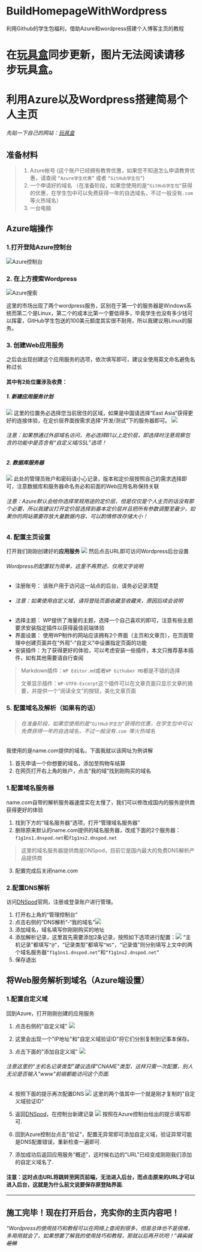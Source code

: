 # BuildHomepageWithWordpress
利用Github的学生包福利，借助Azure和wordpress搭建个人博客主页的教程
# 在[玩具盒](https://www.hacbox.studio)同步更新，图片无法阅读请移步玩具盒。


# 利用Azure以及Wordpress搭建简易个人主页

###### 先贴一下自己的网站：[玩具盒](https://www.hacbox.studio)

## 准备材料

> 1. Azure帐号
(这个账户已经拥有教育优惠，如果您不知道怎么申请教育优惠，请查阅 `“Azure学生优惠”` 或者 `“GitHub学生包”`)
> 2. 一个申请好的域名
（在准备阶段，如果您使用的是`“GitHub学生包”`获得的优惠，在学生包中可以免费获得一年的自选域名，不过一般没有`.com `等火热域名）
> 3. 一台电脑

## Azure端操作

### 1.打开登陆Azure控制台

![Azure控制台](/wp-content/uploads/2020/05/Azure-300x148.png)

### 2. 在上方搜索Wordpress

![Azure搜索](/wp-content/uploads/2020/05/Azure2-300x157.png)


这里的市场出现了两个wordpress服务，区别在于第一个的服务器是Windows系统而第二个是Linux，第二个的成本比第一个要低得多，毕竟学生也没有多少钱可以挥霍，GitHub学生包送的100美元额度其实很不耐用，所以我建议用Linux的服务。

### 3. 创建Web应用服务

之后会出现创建这个应用服务的选项，依次填写即可，建议全使用英文命名避免名称过长

#### 其中有2处位置涉及收费：
##### 1. 新建应用服务计划
![](/wp-content/uploads/2020/05/2-300x223.png)
这里的位置务必选择您当前居住的区域，如果是中国请选择“East Asia”获得更好的连接体验，在定价层界面按需求选择“开发/测试”下的服务器即可。
![](/wp-content/uploads/2020/05/3-163x300.png)
###### 注意：如果想通过外部域名访问，务必选择B1以上定价层，即选择时注意观察包含的功能中是否含有“自定义域/SSL”选项！
##### 2. 数据库服务器
![](/wp-content/uploads/2020/05/3-1-163x300.png)
此处的管理员账户和密码请小心记录，版本和定价层按照自己的需求选择即可，注意数据库和服务器命名务必和前面的Web应用名称保持关联
###### 注意：Azure默认会给你选择常规用途的定价层，但是仅仅是个人主页的话没有那个必要，所以我建议打开定价层选择到基本定价层并且把所有参数调整至最少，如果你的网站需要存放大量数据内容，可以酌情修改存储大小！

### 4. 配置主页设置
打开我们刚刚创建好的**应用服务**
![](/wp-content/uploads/2020/05/2-1-300x221.png)
然后点击URL即可访问Wordpress后台设置
###### Wordpress的配置较为简单，这里不再赘述，仅用文字说明
- 注册账号： 该账户用于访问这一站点的后台，请务必记录清楚
- ###### 注意：如果使用自定义域，请将登陆页面收藏至收藏夹，原因后续会说明
- 选择主题： WP提供了海量的主题，选择一个自己喜欢的即可，注意有些主题要求安装指定插件以获得最佳前端体验
- 界面设置： 使用WP制作的网站应该拥有2个界面（主页和文章页），在页面管理中创建页面并在“外观”-“自定义”中设置指定页面的功能
- 安装插件：为了获得更好的体验，可以考虑安装一些插件，本文只推荐基本插件，如有其他需要请自行查阅
> Markdown插件：`WP Editor.md`或者`WP Githuber MD`都是不错的选择
>
> 文章显示插件：`WP-UTF8-Excerpt`这个插件可以在文章页面只显示文章的摘要，并提供一个“阅读全文”的按钮，美化文章页面

### 5. 配置域名及解析（如果有的话）
> ###### 在准备阶段，如果您使用的是`“GitHub学生包”`获得的优惠，在学生包中可以免费获得一年的自选域名，不过一般没有`.com `等火热域名
我使用的是name.com提供的域名，下面我就以该网址为例讲解

1. 首先申请一个你想要的域名，添加至购物车结算
2. 在网页打开右上角的账户，点击“我的域”找到刚购买的域名

### 1.配置域名服务器
name.com自带的解析服务器速度实在太慢了，我们可以修改成国内的服务提供商获得更好的体验
1. 找到下方的“域名服务器”选项，打开“管理域名服务器”
2. 删除原来默认的name.com提供的域名服务器，改成下面的2个服务器：`f1g1ns1.dnspod.net`和`f1g1ns2.dnspod.net`

> 这里的域名服务器提供商是DNSpod，目前它是国内最大的免费DNS解析产品提供商

3. 配置完成后关闭name.com

### 2.配置DNS解析
访问[DNSpod](https://www.dnspod.cn/ "DNSpod")官网，注册或登录账户进行管理。
1. 打开右上角的“管理控制台”
2. 点击右侧的“DNS解析”-“我的域名”![](/wp-content/uploads/2020/05/TIM截图20200609162333-300x145.png)
3. 添加域名，域名填写你刚刚购买的地址
4. 添加解析记录，这里首先需要添加2条记录，按照如下选项进行配置：![](/wp-content/uploads/2020/05/TIM截图20200609162333-1-300x100.png)
“主机记录”都填写`“@”`，“记录类型”都填写`“NS”`，“记录值”则分别填写上文中的两个域名服务器`“f1g1ns1.dnspod.net”`和`“f1g1ns2.dnspod.net”`
5. 保存退出

## 将Web服务解析到域名（Azure端设置）
### 1.配置自定义域
回到Azure，打开刚刚创建的应用服务

1. 点击右侧的"自定义域"
![](/wp-content/uploads/2020/05/TIM截图20200609162333-2-300x242.png)

2. 这里会出现一个"IP地址"和"自定义域验证ID"将它们分别复制到记事本保存。

3. 点击下面的"添加自定义域"
![](/wp-content/uploads/2020/05/TIM截图20200609162333-3-300x248.png)
###### 注意这里的“主机名记录类型”建议选择"CNAME"类型，这样只需一次配置，别人无论是否输入"www"前缀都能访问这个页面.

4. 按照下面的提示再次配置DNS
![](/wp-content/uploads/2020/05/TIM截图20200609162333-4-300x180.png)
这里的两个值其中一个就是刚才复制的"自定义域验证ID"

5. 返回[DNSpod](https://www.dnspod.cn/ "DNSpod")，在控制台新建记录
![](/wp-content/uploads/2020/05/TIM截图20200609162333-5-300x79.png) 
按照在Azure控制台给出的提示填写即可.

6. 回到Azure控制台点击"验证"，配置无异常即可添加自定义域，验证异常可能是DNS配置错误，重新检查一遍即可.

7. 添加成功后返回应用服务“概述”，这时候右边的"URL"已经变成刚刚我们添加的自定义域名了.

#### 注意：这时点击URL将跳转至网页前端，无法进入后台，而点击原来的URL才可以进入后台，这就是为什么前文说要保存原登陆界面.

------
## 施工完毕！现在打开后台，充实你的主页内容吧！
*“Wordpress的使用技巧和教程可以在网络上查阅到很多，但是总体也不是很难，多用用就会了，如果想要了解我的使用技巧和教程，那就以后再开坑吧！”~~其实就是懒~~*
